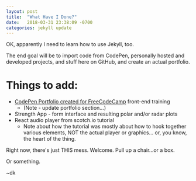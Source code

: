 ```yaml
---
layout: post
title:  "What Have I Done?"
date:   2018-03-31 23:38:09 -0700
categories: jekyll update
---
```

OK, apparently I need to learn how to use Jekyll, too. 

The end goal will be to import code from CodePen, personally hosted and developed
projects, and stuff here on GitHub, and create an actual portfolio.

# Things to add:
+ <a href="https://dkreidler.github.io/portfolio.html">CodePen Portfolio created for FreeCodeCamp</a> front-end training
     - (Note - update portfolio section...)
+ Strength App - form interface and resulting polar and/or radar plots
+ React audio player from scotch.io tutorial
    - Note about how the tutorial was mostly about how to hook together various elements, NOT the actual player or graphics... or, you know, the heart of the thing.
     

Right now, there's just THIS mess. Welcome. Pull up a chair...or a box.

Or something. 

~dk

